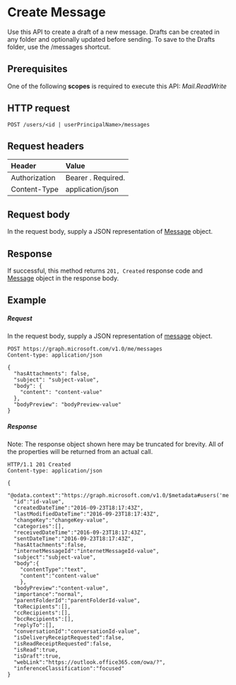 # Create Message

Use this API to create a draft of a new message. Drafts can be created in any folder and optionally updated before sending. To save to the Drafts folder, use the /messages shortcut.
## Prerequisites
One of the following **scopes** is required to execute this API:
*Mail.ReadWrite*
## HTTP request
<!-- { "blockType": "ignored" } -->
```http
POST /users/<id | userPrincipalName>/messages
```
## Request headers
| Header       | Value |
|:---------------|:--------|
| Authorization  | Bearer <token>. Required.  |
| Content-Type  | application/json  |

## Request body
In the request body, supply a JSON representation of [Message](../resources/message.md) object.


## Response
If successful, this method returns `201, Created` response code and [Message](../resources/message.md) object in the response body.

## Example
##### Request
In the request body, supply a JSON representation of [message](../resources/message.md) object.
<!-- {
  "blockType": "request",
  "name": "create_message_from_user"
}-->
```http
POST https://graph.microsoft.com/v1.0/me/messages
Content-type: application/json

{
  "hasAttachments": false,
  "subject": "subject-value",
  "body": {
    "content": "content-value"
  },
  "bodyPreview": "bodyPreview-value"
}
```


##### Response
Note: The response object shown here may be truncated for brevity. All of the properties will be returned from an actual call.

<!-- {
  "blockType": "response",
  "truncated": true,
  "@odata.type": "microsoft.graph.message"
} -->
```http
HTTP/1.1 201 Created
Content-type: application/json

{
  "@odata.context":"https://graph.microsoft.com/v1.0/$metadata#users('me')/messages/$entity","@odata.etag":"W/\"CQAAABYAAAAQkDd73rdLQKSqoizFkjaFAAAUrzjV\"",
  "id":"id-value",
  "createdDateTime":"2016-09-23T18:17:43Z",
  "lastModifiedDateTime":"2016-09-23T18:17:43Z",
  "changeKey":"changeKey-value",
  "categories":[],
  "receivedDateTime":"2016-09-23T18:17:43Z",
  "sentDateTime":"2016-09-23T18:17:43Z",
  "hasAttachments":false,
  "internetMessageId":"internetMessageId-value",
  "subject":"subject-value",
  "body":{
    "contentType":"text",
    "content":"content-value"
    },
  "bodyPreview":"content-value",
  "importance":"normal",
  "parentFolderId":"parentFolderId-value",
  "toRecipients":[],
  "ccRecipients":[],
  "bccRecipients":[],
  "replyTo":[],
  "conversationId":"conversationId-value",
  "isDeliveryReceiptRequested":false,
  "isReadReceiptRequested":false,
  "isRead":true,
  "isDraft":true,
  "webLink":"https://outlook.office365.com/owa/?",
  "inferenceClassification":"focused"
}
```

<!-- uuid: 8fcb5dbc-d5aa-4681-8e31-b001d5168d79
2015-10-25 14:57:30 UTC -->
<!-- {
  "type": "#page.annotation",
  "description": "Create Message",
  "keywords": "",
  "section": "documentation",
  "tocPath": ""
}-->
